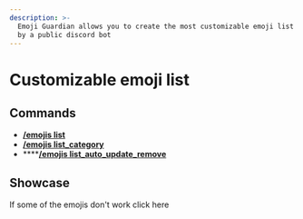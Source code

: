 ```yaml
---
description: >-
  Emoji Guardian allows you to create the most customizable emoji list provided
  by a public discord bot
---
```


# Customizable emoji list



## Commands

* ****[**/emojis list**](../commands/commands-that-work-with-multiple-emojis.md#emojis-list)****
* ****[**/emojis list\_category**](../commands/commands-that-work-with-multiple-emojis.md#emojis-list\_category)****
* ****[**/emojis list\_auto\_update\_remove**](../commands/commands-that-work-with-multiple-emojis.md#emojis-list\_auto\_update\_remove)

## Showcase

If some of the emojis don't work click here

